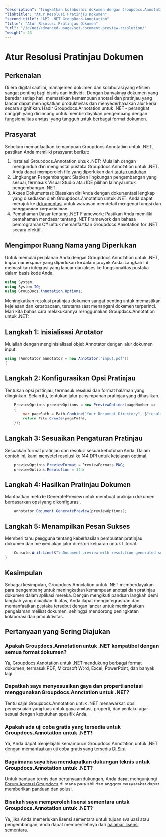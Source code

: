 ```yaml
---
"description": "Tingkatkan kolaborasi dokumen dengan Groupdocs.Annotation untuk .NET yang menyederhanakan fungsi anotasi dan pratinjau dengan mulus."
"linktitle": "Atur Resolusi Pratinjau Dokumen"
"second_title": "API .NET GroupDocs.Annotation"
"title": "Atur Resolusi Pratinjau Dokumen"
"url": "/id/net/advanced-usage/set-document-preview-resolution/"
"weight": 23
---
```


# Atur Resolusi Pratinjau Dokumen

## Perkenalan
Di era digital saat ini, manajemen dokumen dan kolaborasi yang efisien sangat penting bagi bisnis dan individu. Dengan banyaknya dokumen yang beredar setiap hari, memastikan kemampuan anotasi dan pratinjau yang lancar dapat meningkatkan produktivitas dan menyederhanakan alur kerja secara signifikan. Hadir Groupdocs.Annotation untuk .NET - perangkat canggih yang dirancang untuk memberdayakan pengembang dengan fungsionalitas anotasi yang tangguh untuk berbagai format dokumen.
## Prasyarat
Sebelum memanfaatkan kemampuan Groupdocs.Annotation untuk .NET, pastikan Anda memiliki prasyarat berikut:
1. Instalasi Groupdocs.Annotation untuk .NET: Mulailah dengan mengunduh dan menginstal pustaka Groupdocs.Annotation untuk .NET. Anda dapat memperoleh file yang diperlukan dari [tautan unduhan](https://releases.groupdocs.com/annotation/net/).
2. Lingkungan Pengembangan: Siapkan lingkungan pengembangan yang sesuai, termasuk Visual Studio atau IDE pilihan lainnya untuk pengembangan .NET.
3. Akses Dokumentasi: Biasakan diri Anda dengan dokumentasi lengkap yang disediakan oleh Groupdocs.Annotation untuk .NET. Anda dapat merujuk ke [dokumentasi](https://tutorials.groupdocs.com/annotation/net/) untuk wawasan mendetail mengenai fungsi dan penggunaan perpustakaan.
4. Pemahaman Dasar tentang .NET Framework: Pastikan Anda memiliki pemahaman mendasar tentang .NET Framework dan bahasa pemrograman C# untuk memanfaatkan Groupdocs.Annotation for .NET secara efektif.

## Mengimpor Ruang Nama yang Diperlukan
Untuk memulai perjalanan Anda dengan Groupdocs.Annotation untuk .NET, impor namespace yang diperlukan ke dalam proyek Anda. Langkah ini memastikan integrasi yang lancar dan akses ke fungsionalitas pustaka dalam basis kode Anda.

```csharp
using System;
using System.IO;
using GroupDocs.Annotation.Options;
```

Meningkatkan resolusi pratinjau dokumen sangat penting untuk memastikan kejelasan dan keterbacaan, terutama saat menangani dokumen terperinci. Mari kita bahas cara melakukannya menggunakan Groupdocs.Annotation untuk .NET:
## Langkah 1: Inisialisasi Anotator
Mulailah dengan menginisialisasi objek Annotator dengan jalur dokumen input.
```csharp
using (Annotator annotator = new Annotator("input.pdf"))
{
```
## Langkah 2: Konfigurasikan Opsi Pratinjau
Tentukan opsi pratinjau, termasuk resolusi dan format halaman yang diinginkan. Selain itu, tentukan jalur penyimpanan pratinjau yang dihasilkan.
```csharp
    PreviewOptions previewOptions = new PreviewOptions(pageNumber =>
    {
        var pagePath = Path.Combine("Your Document Directory", $"result_with_resolution_{pageNumber}.png");
        return File.Create(pagePath);
    });
```
## Langkah 3: Sesuaikan Pengaturan Pratinjau
Sesuaikan format pratinjau dan resolusi sesuai kebutuhan Anda. Dalam contoh ini, kami menyetel resolusi ke 144 DPI untuk kejelasan optimal.
```csharp
    previewOptions.PreviewFormat = PreviewFormats.PNG;
    previewOptions.Resolution = 144;
```
## Langkah 4: Hasilkan Pratinjau Dokumen
Manfaatkan metode GeneratePreview untuk membuat pratinjau dokumen berdasarkan opsi yang dikonfigurasi.
```csharp
    annotator.Document.GeneratePreview(previewOptions);
```
## Langkah 5: Menampilkan Pesan Sukses
Memberi tahu pengguna tentang keberhasilan pembuatan pratinjau dokumen dan menyediakan jalur direktori keluaran untuk tutorial.
```csharp
    Console.WriteLine($"\nDocument preview with resolution generated successfully.\nCheck output in {"Your Document Directory"}.");
}
```

## Kesimpulan
Sebagai kesimpulan, Groupdocs.Annotation untuk .NET memberdayakan para pengembang untuk meningkatkan kemampuan anotasi dan pratinjau dokumen dalam aplikasi mereka. Dengan mengikuti panduan langkah demi langkah yang diuraikan di atas, Anda dapat mengintegrasikan dan memanfaatkan pustaka tersebut dengan lancar untuk meningkatkan pengalaman melihat dokumen, sehingga mendorong peningkatan kolaborasi dan produktivitas.
## Pertanyaan yang Sering Diajukan
### Apakah Groupdocs.Annotation untuk .NET kompatibel dengan semua format dokumen?
Ya, Groupdocs.Annotation untuk .NET mendukung berbagai format dokumen, termasuk PDF, Microsoft Word, Excel, PowerPoint, dan banyak lagi.
### Dapatkah saya menyesuaikan gaya dan properti anotasi menggunakan Groupdocs.Annotation untuk .NET?
Tentu saja! Groupdocs.Annotation untuk .NET menawarkan opsi penyesuaian yang luas untuk gaya anotasi, properti, dan perilaku agar sesuai dengan kebutuhan spesifik Anda.
### Apakah ada uji coba gratis yang tersedia untuk Groupdocs.Annotation untuk .NET?
Ya, Anda dapat menjelajahi kemampuan Groupdocs.Annotation untuk .NET dengan memanfaatkan uji coba gratis yang tersedia [Di Sini](https://releases.groupdocs.com/).
### Bagaimana saya bisa mendapatkan dukungan teknis untuk Groupdocs.Annotation untuk .NET?
Untuk bantuan teknis dan pertanyaan dukungan, Anda dapat mengunjungi [Forum Anotasi Groupdocs](https://forum.groupdocs.com/c/annotation/10) di mana para ahli dan anggota masyarakat dapat memberikan panduan dan solusi.
### Bisakah saya memperoleh lisensi sementara untuk Groupdocs.Annotation untuk .NET?
Ya, jika Anda memerlukan lisensi sementara untuk tujuan evaluasi atau pengembangan, Anda dapat memperolehnya dari [halaman lisensi sementara](https://purchase.groupdocs.com/temporary-license/).
